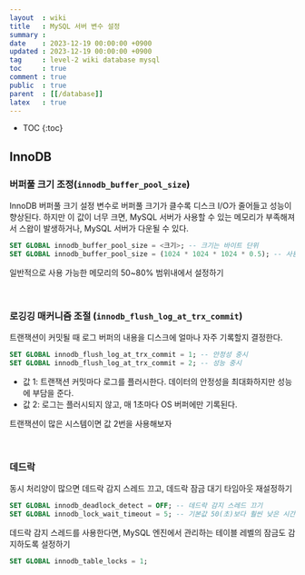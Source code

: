 ```yaml
---
layout  : wiki
title   : MySQL 서버 변수 설정
summary : 
date    : 2023-12-19 00:00:00 +0900
updated : 2023-12-19 00:00:00 +0900
tag     : level-2 wiki database mysql
toc     : true
comment : true
public  : true
parent  : [[/database]]
latex   : true
---
```

* TOC
{:toc}

## InnoDB

### 버퍼풀 크기 조정(`innodb_buffer_pool_size`)

InnoDB 버퍼풀 크기 설정 변수로 버퍼풀 크기가 클수록 디스크 I/O가 줄어들고 성능이 향상된다. 
하지만 이 값이 너무 크면, MySQL 서버가 사용할 수 있는 메모리가 부족해져서 스왑이 발생하거나, MySQL 서버가 다운될 수 있다.

```SQL
SET GLOBAL innodb_buffer_pool_size = <크기>; -- 크기는 바이트 단위
SET GLOBAL innodb_buffer_pool_size = (1024 * 1024 * 1024 * 0.5); -- 사용 가능한 메모리의 50%를 버퍼풀 크기로 설정
```

일반적으로 사용 가능한 메모리의 50~80% 범위내에서 설정하기

<br>

### 로깅깅 매커니즘 조절 (`innodb_flush_log_at_trx_commit`)

트랜잭션이 커밋될 때 로그 버퍼의 내용을 디스크에 얼마나 자주 기록할지 결정한다.

```SQL
SET GLOBAL innodb_flush_log_at_trx_commit = 1; -- 안정성 중시
SET GLOBAL innodb_flush_log_at_trx_commit = 2; -- 성능 중시
```

- 값 1: 트랜잭션 커밋마다 로그를 플러시한다. 데이터의 안정성을 최대화하지만 성능에 부담을 준다.
- 값 2: 로그는 플러시되지 않고, 매 1초마다 OS 버퍼에만 기록된다. 

트랜잭션이 많은 시스템이면 값 2번을 사용해보자


<br>

### 데드락

동시 처리양이 많으면 데드락 감지 스레드 끄고, 데드락 잠금 대기 타임아웃 재설정하기

```SQL
SET GLOBAL innodb_deadlock_detect = OFF; -- 데드락 감지 스레드 끄기
SET GLOBAL innodb_lock_wait_timeout = 5; -- 기본값 50(초)보다 훨씬 낮은 시간으로 변경
```

데드락 감지 스레드를 사용한다면, MySQL 엔진에서 관리하는 테이블 레벨의 잠금도 감지하도록 설정하기

```SQL
SET GLOBAL innodb_table_locks = 1;
```

<br>